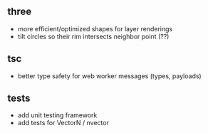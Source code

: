 ## three
- more efficient/optimized shapes for layer renderings
- tilt circles so their rim intersects neighbor point (??)

## tsc
- better type safety for web worker messages (types, payloads)

## tests
- add unit testing framework
- add tests for VectorN / nvector